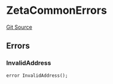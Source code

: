 # ZetaCommonErrors
[Git Source](https://github.com/zeta-chain/protocol-contracts/blob/3bb9d457957aef905a86b30e0813a459014e0a7e/contracts/evm/interfaces/ZetaInterfaces.sol)


## Errors
### InvalidAddress

```solidity
error InvalidAddress();
```

